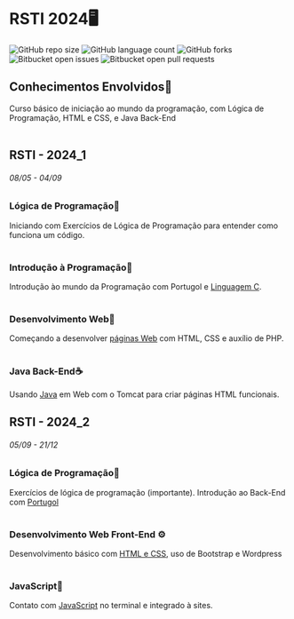 # RSTI 2024🖥️
![GitHub repo size](https://img.shields.io/github/repo-size/Mathiack/RSTI?style=for-the-badge)
![GitHub language count](https://img.shields.io/github/languages/count/Mathiack/RSTI?style=for-the-badge)
![GitHub forks](https://img.shields.io/github/forks/Mathiack/RSTI?style=for-the-badge)
![Bitbucket open issues](https://img.shields.io/bitbucket/issues/Mathiack/RSTI?style=for-the-badge)
![Bitbucket open pull requests](https://img.shields.io/bitbucket/pr-raw/Mathiack/RSTI?style=for-the-badge)


## Conhecimentos Envolvidos🧠
Curso básico de iniciação ao mundo da programação, com Lógica de Programação, HTML e CSS, e Java Back-End
<br><br>

## RSTI - 2024_1
###### 08/05 - 04/09

### Lógica de Programação🧮
Iniciando com Exercícios de Lógica de Programação para entender como funciona um código.
<br><br>

### Introdução à Programação📌
Introdução ào mundo da Programação com Portugol e <a href="https://github.com/Guilherme-Thunder/RSTI/tree/main/RSTI_1/C">Linguagem C</a>.
<br><br>

### Desenvolvimento Web📶
Começando a desenvolver <a href="https://github.com/Mathiack/RSTI/tree/main/RSTI_1/HTML_CSS">páginas Web</a> com HTML, CSS e auxílio de PHP.
<br><br>

### Java Back-End☕
Usando <a href="https://github.com/Guilherme-Thunder/RSTI/tree/main/RSTI_1/Java">Java</a> em Web com o Tomcat para criar páginas HTML funcionais.

## RSTI - 2024_2
###### 05/09 - 21/12

### Lógica de Programação🧠
Exercícios de lógica de programação (importante). Introdução ao Back-End com <a href="https://github.com/Mathiack/RSTI/tree/main/RSTI_2/Portugol">Portugol</a>
<br><br>

### Desenvolvimento Web Front-End ⚙
Desenvolvimento básico com <a href="https://github.com/Mathiack/RSTI/tree/main/RSTI_2/HTML">HTML e CSS</a>, uso de Bootstrap e Wordpress
<br><br>

### JavaScript🔧
Contato com <a href="https://github.com/Mathiack/RSTI/tree/main/RSTI_2/JavaScript">JavaScript</a> no terminal e integrado à sites.
